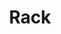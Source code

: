 ---
codehost: https://github.com/https://github.com/rack/rack
logohandle: githubio_rack
sort: rack
title: Rack
website: https://rack.github.io/
---